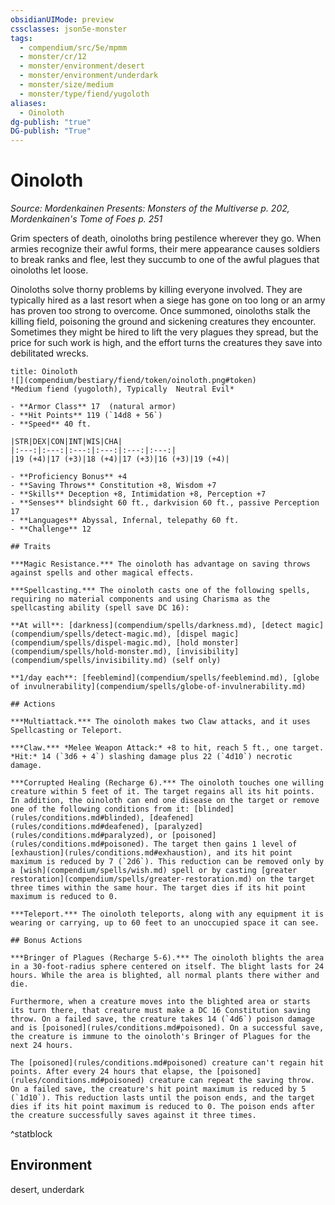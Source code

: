 ```yaml
---
obsidianUIMode: preview
cssclasses: json5e-monster
tags:
  - compendium/src/5e/mpmm
  - monster/cr/12
  - monster/environment/desert
  - monster/environment/underdark
  - monster/size/medium
  - monster/type/fiend/yugoloth
aliases:
  - Oinoloth
dg-publish: "true"
DG-publish: "True"
---
```

# Oinoloth
*Source: Mordenkainen Presents: Monsters of the Multiverse p. 202, Mordenkainen's Tome of Foes p. 251*  

Grim specters of death, oinoloths bring pestilence wherever they go. When armies recognize their awful forms, their mere appearance causes soldiers to break ranks and flee, lest they succumb to one of the awful plagues that oinoloths let loose.

Oinoloths solve thorny problems by killing everyone involved. They are typically hired as a last resort when a siege has gone on too long or an army has proven too strong to overcome. Once summoned, oinoloths stalk the killing field, poisoning the ground and sickening creatures they encounter. Sometimes they might be hired to lift the very plagues they spread, but the price for such work is high, and the effort turns the creatures they save into debilitated wrecks.

```ad-statblock
title: Oinoloth
![](compendium/bestiary/fiend/token/oinoloth.png#token)
*Medium fiend (yugoloth), Typically  Neutral Evil*

- **Armor Class** 17  (natural armor)
- **Hit Points** 119 (`14d8 + 56`)
- **Speed** 40 ft.

|STR|DEX|CON|INT|WIS|CHA|
|:---:|:---:|:---:|:---:|:---:|:---:|
|19 (+4)|17 (+3)|18 (+4)|17 (+3)|16 (+3)|19 (+4)|

- **Proficiency Bonus** +4
- **Saving Throws** Constitution +8, Wisdom +7
- **Skills** Deception +8, Intimidation +8, Perception +7
- **Senses** blindsight 60 ft., darkvision 60 ft., passive Perception 17
- **Languages** Abyssal, Infernal, telepathy 60 ft.
- **Challenge** 12

## Traits

***Magic Resistance.*** The oinoloth has advantage on saving throws against spells and other magical effects.

***Spellcasting.*** The oinoloth casts one of the following spells, requiring no material components and using Charisma as the spellcasting ability (spell save DC 16):

**At will**: [darkness](compendium/spells/darkness.md), [detect magic](compendium/spells/detect-magic.md), [dispel magic](compendium/spells/dispel-magic.md), [hold monster](compendium/spells/hold-monster.md), [invisibility](compendium/spells/invisibility.md) (self only)

**1/day each**: [feeblemind](compendium/spells/feeblemind.md), [globe of invulnerability](compendium/spells/globe-of-invulnerability.md)

## Actions

***Multiattack.*** The oinoloth makes two Claw attacks, and it uses Spellcasting or Teleport.

***Claw.*** *Melee Weapon Attack:* +8 to hit, reach 5 ft., one target. *Hit:* 14 (`3d6 + 4`) slashing damage plus 22 (`4d10`) necrotic damage.

***Corrupted Healing (Recharge 6).*** The oinoloth touches one willing creature within 5 feet of it. The target regains all its hit points. In addition, the oinoloth can end one disease on the target or remove one of the following conditions from it: [blinded](rules/conditions.md#blinded), [deafened](rules/conditions.md#deafened), [paralyzed](rules/conditions.md#paralyzed), or [poisoned](rules/conditions.md#poisoned). The target then gains 1 level of [exhaustion](rules/conditions.md#exhaustion), and its hit point maximum is reduced by 7 (`2d6`). This reduction can be removed only by a [wish](compendium/spells/wish.md) spell or by casting [greater restoration](compendium/spells/greater-restoration.md) on the target three times within the same hour. The target dies if its hit point maximum is reduced to 0.

***Teleport.*** The oinoloth teleports, along with any equipment it is wearing or carrying, up to 60 feet to an unoccupied space it can see.

## Bonus Actions

***Bringer of Plagues (Recharge 5-6).*** The oinoloth blights the area in a 30-foot-radius sphere centered on itself. The blight lasts for 24 hours. While the area is blighted, all normal plants there wither and die.

Furthermore, when a creature moves into the blighted area or starts its turn there, that creature must make a DC 16 Constitution saving throw. On a failed save, the creature takes 14 (`4d6`) poison damage and is [poisoned](rules/conditions.md#poisoned). On a successful save, the creature is immune to the oinoloth's Bringer of Plagues for the next 24 hours.

The [poisoned](rules/conditions.md#poisoned) creature can't regain hit points. After every 24 hours that elapse, the [poisoned](rules/conditions.md#poisoned) creature can repeat the saving throw. On a failed save, the creature's hit point maximum is reduced by 5 (`1d10`). This reduction lasts until the poison ends, and the target dies if its hit point maximum is reduced to 0. The poison ends after the creature successfully saves against it three times.
```
^statblock

## Environment

desert, underdark